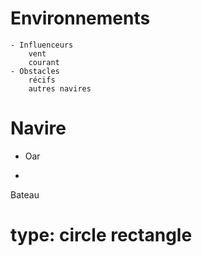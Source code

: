 
# Environnements

    - Influenceurs
        vent
        courant
    - Obstacles
        récifs
        autres navires

# Navire

- Oar

-

Bateau

# type: circle rectangle
